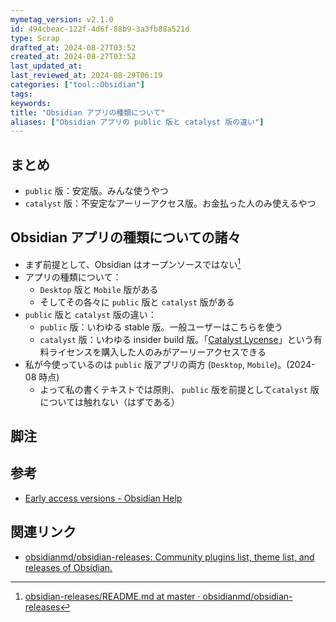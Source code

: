 ```yaml
---
mymetag_version: v2.1.0
id: 494cbeac-122f-4d6f-88b9-3a3fb88a521d
type: Scrap
drafted_at: 2024-08-27T03:52
created_at: 2024-08-27T03:52
last_updated_at:
last_reviewed_at: 2024-08-29T06:19
categories: ["tool::Obsidian"]
tags:
keywords:
title: "Obsidian アプリの種類について"
aliases: ["Obsidian アプリの public 版と catalyst 版の違い"]
---
```


## まとめ

- `public` 版：安定版。みんな使うやつ
- `catalyst` 版：不安定なアーリーアクセス版。お金払った人のみ使えるやつ

## Obsidian アプリの種類についての諸々

- まず前提として、Obsidian はオープンソースではない[^1]
- アプリの種類について：
	- `Desktop` 版と `Mobile` 版がある
	- そしてその各々に `public` 版と `catalyst` 版がある
- `public` 版と `catalyst` 版の違い：
    -  `public` 版：いわゆる stable 版。一般ユーザーはこちらを使う
    - `catalyst` 版：いわゆる insider build  版。「[Catalyst Lycense](https://publish.obsidian.md/help-ja/%E3%83%A9%E3%82%A4%E3%82%BB%E3%83%B3%E3%82%B9%E3%81%A8%E3%82%A2%E3%83%89%E3%82%AA%E3%83%B3%E3%82%B5%E3%83%BC%E3%83%93%E3%82%B9/%E3%82%AB%E3%82%BF%E3%83%AA%E3%82%B9%E3%83%88%E3%83%A9%E3%82%A4%E3%82%BB%E3%83%B3%E3%82%B9)」という有料ライセンスを購入した人のみがアーリーアクセスできる
- 私が今使っているのは `public` 版アプリの両方 (`Desktop`, `Mobile`)。(2024-08 時点)
    - よって私の書くテキストでは原則、 `public` 版を前提として`catalyst` 版については触れない（はずである）

## 脚注

[^1]: [obsidian-releases/README.md at master · obsidianmd/obsidian-releases](https://github.com/obsidianmd/obsidian-releases/blob/bb53744043d53b22fb0fde5c3098dd2d1bd2ea8b/README.md?plain=1#L5)

## 参考

- [Early access versions - Obsidian Help](https://help.obsidian.md/Obsidian/Early+access+versions)

## 関連リンク

- [obsidianmd/obsidian-releases: Community plugins list, theme list, and releases of Obsidian.](https://github.com/obsidianmd/obsidian-releases)
